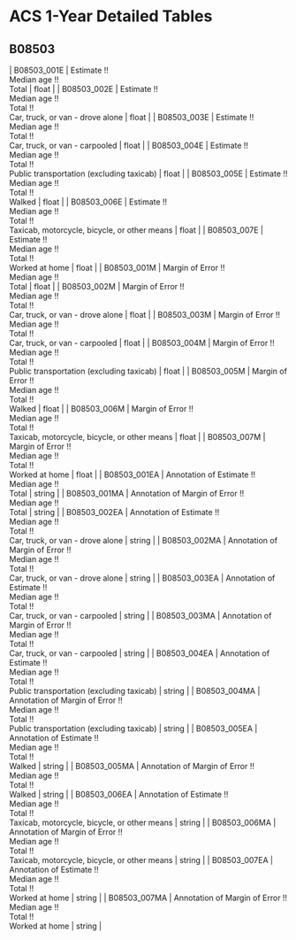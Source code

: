# ACS 1-Year Detailed Tables

## B08503

| B08503_001E | Estimate !!<br>Median age !!<br>Total | float |
| B08503_002E | Estimate !!<br>Median age !!<br>Total !!<br>Car, truck, or van - drove alone | float |
| B08503_003E | Estimate !!<br>Median age !!<br>Total !!<br>Car, truck, or van - carpooled | float |
| B08503_004E | Estimate !!<br>Median age !!<br>Total !!<br>Public transportation (excluding taxicab) | float |
| B08503_005E | Estimate !!<br>Median age !!<br>Total !!<br>Walked | float |
| B08503_006E | Estimate !!<br>Median age !!<br>Total !!<br>Taxicab, motorcycle, bicycle, or other means | float |
| B08503_007E | Estimate !!<br>Median age !!<br>Total !!<br>Worked at home | float |
| B08503_001M | Margin of Error !!<br>Median age !!<br>Total | float |
| B08503_002M | Margin of Error !!<br>Median age !!<br>Total !!<br>Car, truck, or van - drove alone | float |
| B08503_003M | Margin of Error !!<br>Median age !!<br>Total !!<br>Car, truck, or van - carpooled | float |
| B08503_004M | Margin of Error !!<br>Median age !!<br>Total !!<br>Public transportation (excluding taxicab) | float |
| B08503_005M | Margin of Error !!<br>Median age !!<br>Total !!<br>Walked | float |
| B08503_006M | Margin of Error !!<br>Median age !!<br>Total !!<br>Taxicab, motorcycle, bicycle, or other means | float |
| B08503_007M | Margin of Error !!<br>Median age !!<br>Total !!<br>Worked at home | float |
| B08503_001EA | Annotation of Estimate !!<br>Median age !!<br>Total | string |
| B08503_001MA | Annotation of Margin of Error !!<br>Median age !!<br>Total | string |
| B08503_002EA | Annotation of Estimate !!<br>Median age !!<br>Total !!<br>Car, truck, or van - drove alone | string |
| B08503_002MA | Annotation of Margin of Error !!<br>Median age !!<br>Total !!<br>Car, truck, or van - drove alone | string |
| B08503_003EA | Annotation of Estimate !!<br>Median age !!<br>Total !!<br>Car, truck, or van - carpooled | string |
| B08503_003MA | Annotation of Margin of Error !!<br>Median age !!<br>Total !!<br>Car, truck, or van - carpooled | string |
| B08503_004EA | Annotation of Estimate !!<br>Median age !!<br>Total !!<br>Public transportation (excluding taxicab) | string |
| B08503_004MA | Annotation of Margin of Error !!<br>Median age !!<br>Total !!<br>Public transportation (excluding taxicab) | string |
| B08503_005EA | Annotation of Estimate !!<br>Median age !!<br>Total !!<br>Walked | string |
| B08503_005MA | Annotation of Margin of Error !!<br>Median age !!<br>Total !!<br>Walked | string |
| B08503_006EA | Annotation of Estimate !!<br>Median age !!<br>Total !!<br>Taxicab, motorcycle, bicycle, or other means | string |
| B08503_006MA | Annotation of Margin of Error !!<br>Median age !!<br>Total !!<br>Taxicab, motorcycle, bicycle, or other means | string |
| B08503_007EA | Annotation of Estimate !!<br>Median age !!<br>Total !!<br>Worked at home | string |
| B08503_007MA | Annotation of Margin of Error !!<br>Median age !!<br>Total !!<br>Worked at home | string |

